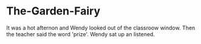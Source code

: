 # The-Garden-Fairy
It was a hot afternon and Wendy looked out of the classroow window. Then the teacher said the word 'prize'. Wendy sat up an listened. 
